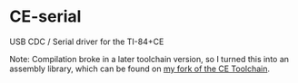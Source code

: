# CE-serial
USB CDC / Serial driver for the TI-84+CE

Note: Compilation broke in a later toolchain version, so I turned this into an assembly library, which can be found on [my fork of the CE Toolchain](https://github.com/commandblockguy/toolchain/tree/usbdrvce).
